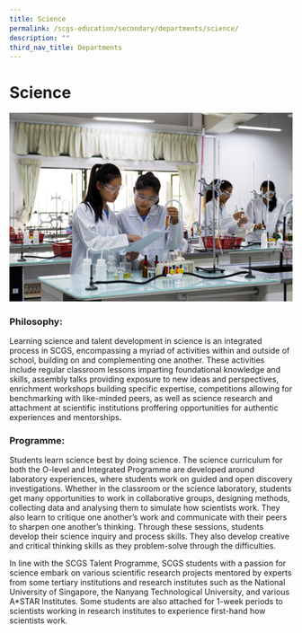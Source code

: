 ```yaml
---
title: Science
permalink: /scgs-education/secondary/departments/science/
description: ""
third_nav_title: Departments
---
```

# **Science**

![](/images/SCGS-0078.jpg)

### Philosophy:

Learning science and talent development in science is an integrated process in SCGS, encompassing a myriad of activities within and outside of school, building on and complementing one another. These activities include regular classroom lessons imparting foundational knowledge and skills, assembly talks providing exposure to new ideas and perspectives, enrichment workshops building specific expertise, competitions allowing for benchmarking with like-minded peers, as well as science research and attachment at scientific institutions proffering opportunities for authentic experiences and mentorships.

### Programme:

Students learn science best by doing science. The science curriculum for both the O-level and Integrated Programme are developed around laboratory experiences, where students work on guided and open discovery investigations. Whether in the classroom or the science laboratory, students get many opportunities to work in collaborative groups, designing methods, collecting data and analysing them to simulate how scientists work. They also learn to critique one another’s work and communicate with their peers to sharpen one another’s thinking. Through these sessions, students develop their science inquiry and process skills. They also develop creative and critical thinking skills as they problem-solve through the difficulties.

In line with the SCGS Talent Programme, SCGS students with a passion for science embark on various scientific research projects mentored by experts from some tertiary institutions and research institutes such as the National University of Singapore, the Nanyang Technological University, and various A\*STAR Institutes. Some students are also attached for 1-week periods to scientists working in research institutes to experience first-hand how scientists work.